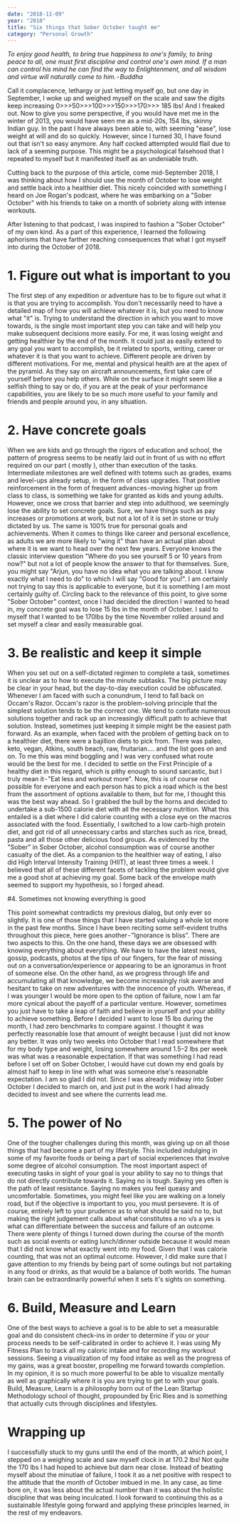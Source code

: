 ```yaml
---
date: "2018-11-09"
year: "2018"
title: "Six things that Sober October taught me"
category: "Personal Growth"
---
```


*To enjoy good health, to bring true happiness to one's family, to bring peace to all, one must first discipline and control one's own mind. If a man can control his mind he can find the way to Enlightenment, and all wisdom and virtue will naturally come to him. - Buddha*

Call it complacence, lethargy or just letting myself go, but one day in September, I woke up and weighed myself on the scale and saw the digits keep increasing 0>>>50>>>100>>>150>>>170>>> 185 lbs! And I freaked out. Now to give you some perspective, if you would have met me in the winter of 2013, you would have seen me as a mid-20s, 154 lbs, skinny Indian guy. In the past I have always been able to, with seeming "ease", lose weight at will and do so quickly. However, since I turned 30, I have found out that isn't so easy anymore. Any half cocked attempted would flail due to lack of a seeming purpose. This might be a psychological falsehood that I repeated to myself but it manifested itself as an undeniable truth.

Cutting back to the purpose of this article, come mid-September 2018, I was thinking about how I should use the month of October to lose weight and settle back into a healthier diet. This nicely coincided with something I heard on Joe Rogan's podcast, where he was embarking on a "Sober October" with his friends to take on a month of sobriety along with intense workouts.

After listening to that podcast, I was inspired to fashion a "Sober October" of my own kind. As a part of this experience, I learned the following aphorisms that have farther reaching consequences that what I got myself into during the October of 2018.

# 1. Figure out what is important to you

The first step of any expedition or adventure has to be to figure out what it is that you are trying to accomplish. You don't necessarily need to have a detailed map of how you will achieve whatever it is, but you need to know what "it" is. Trying to understand the direction in which you want to move towards, is the single most important step you can take and will help you make subsequent decisions more easily.
For me, it was losing weight and getting healthier by the end of the month. It could just as easily extend to any goal you want to accomplish, be it related to sports, writing, career or whatever it is that you want to achieve. Different people are driven by different motivations. For me, mental and physical health are at the apex of the pyramid. As they say on aircraft announcements, first take care of yourself before you help others. While on the surface it might seem like a selfish thing to say or do, if you are at the peak of your performance capabilities, you are likely to be so much more useful to your family and friends and people around you, in any situation.

# 2. Have concrete goals

When we are kids and go through the rigors of education and school, the pattern of progress seems to be neatly laid out in front of us with no effort required on our part ( mostly ), other than execution of the tasks. Intermediate milestones are well defined with totems such as grades, exams and level-ups already setup, in the form of class upgrades. That positive reinforcement in the form of frequent advances - moving higher up from class to class, is something we take for granted as kids and young adults. However, once we cross that barrier and step into adulthood, we seemingly lose the ability to set concrete goals. Sure, we have things such as pay increases or promotions at work, but not a lot of it is set in stone or truly dictated by us.
The same is 100% true for personal goals and achievements. When it comes to things like career and personal excellence, as adults we are more likely to "wing it" than have an actual plan about where it is we want to head over the next few years. Everyone knows the classic interview question "Where do you see yourself 5 or 10 years from now?" but not a lot of people know the answer to that for themselves. Sure, you might say "Arjun, you have no idea what you are talking about. I know exactly what I need to do" to which I will say "Good for you!". I am certainly not trying to say this is applicable to everyone, but it is something I am most certainly guilty of.
Circling back to the relevance of this point, to give some "Sober October" context, once I had decided the direction I wanted to head in, my concrete goal was to lose 15 lbs in the month of October. I said to myself that I wanted to be 170lbs by the time November rolled around and set myself a clear and easily measurable goal.

# 3. Be realistic and keep it simple

When you set out on a self-dictated regimen to complete a task, sometimes it is unclear as to how to execute the minute subtasks. The big picture may be clear in your head, but the day-to-day execution could be obfuscated. Whenever I am faced with such a conundrum, I tend to fall back on Occam's Razor. Occam's razor is the problem-solving principle that the simplest solution tends to be the correct one. We tend to conflate numerous solutions together and rack up an increasingly difficult path to achieve that solution. Instead, sometimes just keeping it simple might be the easiest path forward.
As an example, when faced with the problem of getting back on to a healthier diet, there were a bajillion diets to pick from. There was paleo, keto, vegan, Atkins, south beach, raw, fruitarian…. and the list goes on and on. To me this was mind boggling and I was very confused what route would be the best for me. I decided to settle on the First Principle of a healthy diet in this regard, which is pithy enough to sound sarcastic, but I truly mean it - "Eat less and workout more". Now, this is of course not possible for everyone and each person has to pick a road which is the best from the assortment of options available to them, but for me, I thought this was the best way ahead. So I grabbed the bull by the horns and decided to undertake a sub-1500 calorie diet with all the necessary nutrition. What this entailed is a diet where I did calorie counting with a close eye on the macros associated with the food. Essentially, I switched to a low carb-high protein diet, and got rid of all unnecessary carbs and starches such as rice, bread, pasta and all those other delicious food groups. As evidenced by the "Sober" in Sober October, alcohol consumption was of course another casualty of the diet. As a companion to the healthier way of eating, I also did High Interval Intensity Training (HIIT), at least three times a week. I believed that all of these different facets of tackling the problem would give me a good shot at achieving my goal. Some back of the envelope math seemed to support my hypothesis, so I forged ahead.

#4. Sometimes not knowing everything is good

This point somewhat contradicts my previous dialog, but only ever so slightly. It is one of those things that I have started valuing a whole lot more in the past few months. Since I have been reciting some self-evident truths throughout this piece, here goes another - "Ignorance is bliss". There are two aspects to this. On the one hand, these days we are obsessed with knowing everything about everything. We have to have the latest news, gossip, podcasts, photos at the tips of our fingers, for the fear of missing out on a conversation/experience or appearing to be an ignoramus in front of someone else. On the other hand, as we progress through life and accumulating all that knowledge, we become increasingly risk averse and hesitant to take on new adventures with the innocence of youth. Whereas, if I was younger I would be more open to the option of failure, now I am far more cynical about the payoff of a particular venture.
However, sometimes you just have to take a leap of faith and believe in yourself and your ability to achieve something. Before I decided I want to lose 15 lbs during the month, I had zero benchmarks to compare against. I thought it was perfectly reasonable lose that amount of weight because I just did not know any better. It was only two weeks into October that I read somewhere that for my body type and weight, losing somewhere around 1.5–2 lbs per week was what was a reasonable expectation. If that was something I had read before I set off on Sober October, I would have cut down my end goals by almost half to keep in line with what was someone else's reasonable expectation. I am so glad I did not. Since I was already midway into Sober October I decided to march on, and just put in the work I had already decided to invest and see where the currents lead me.

# 5. The power of No

One of the tougher challenges during this month, was giving up on all those things that had become a part of my lifestyle. This included indulging in some of my favorite foods or being a part of social experiences that involve some degree of alcohol consumption. The most important aspect of executing tasks in sight of your goal is your ability to say no to things that do not directly contribute towards it. Saying no is tough. Saying yes often is the path of least resistance. Saying no makes you feel queasy and uncomfortable. Sometimes, you might feel like you are walking on a lonely road, but if the objective is important to you, you must persevere. It is of course, entirely left to your prudence as to what should be said no to, but making the right judgement calls about what constitutes a no v/s a yes is what can differentiate between the success and failure of an outcome. There were plenty of things I turned down during the course of the month such as social events or eating lunch/dinner outside because it would mean that I did not know what exactly went into my food. Given that I was calorie counting, that was not an optimal outcome. However, I did make sure that I gave attention to my friends by being part of some outings but not partaking in any food or drinks, as that would be a balance of both worlds. The human brain can be extraordinarily powerful when it sets it's sights on something.

# 6. Build, Measure and Learn

One of the best ways to achieve a goal is to be able to set a measurable goal and do consistent check-ins in order to determine if you or your process needs to be self-calibrated in order to achieve it. I was using My Fitness Plan to track all my caloric intake and for recording my workout sessions. Seeing a visualization of my food intake as well as the progress of my gains, was a great booster, propelling me forward towards completion. In my opinion, it is so much more powerful to be able to visualize mentally as well as graphically where it is you are trying to get to with your goals. Build, Measure, Learn is a philosophy born out of the Lean Startup Methodology school of thought, propounded by Eric Ries and is something that actually cuts through disciplines and lifestyles.

# Wrapping up

I successfully stuck to my guns until the end of the month, at which point, I stepped on a weighing scale and saw myself clock in at 170.2 lbs! Not quite the 170 lbs I had hoped to achieve but darn near close. Instead of beating myself about the minutiae of failure, I took it as a net positive with respect to the attitude that the month of October imbued in me. In any case, as time bore on, it was less about the actual number than it was about the holistic discipline that was being inculcated. I look forward to continuing this as a sustainable lifestyle going forward and applying these principles learned, in the rest of my endeavors.